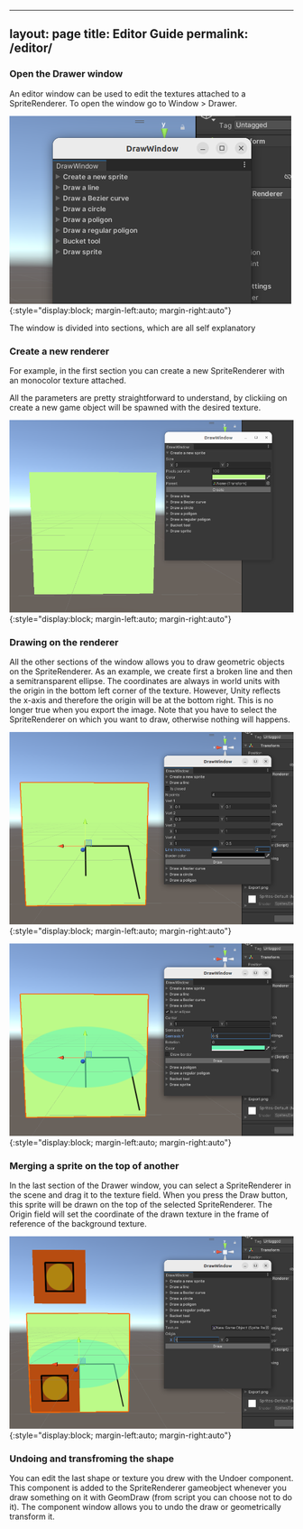 ----
layout: page
title: Editor Guide
permalink: /editor/
---


### Open the Drawer window

An editor window can be used to edit the textures attached to a SpriteRenderer.
To open the window go to Window > Drawer.

![drawerOpen](images/drawer_open.png){:style="display:block; margin-left:auto; margin-right:auto"}

The window is divided into sections, which are all self explanatory

### Create a new renderer

For example, in the first section you can create a new SpriteRenderer with an monocolor texture attached.

All the parameters are pretty straightforward to understand, by clickiing on create a new game object will be spawned with the desired texture.

![newSprite](images/drawer_new_sprite.png){:style="display:block; margin-left:auto; margin-right:auto"}

### Drawing on the renderer

All the other sections of the window allows you to draw geometric objects on the SpriteRenderer.
As an example, we create first a broken line and then a semitransparent ellipse. The coordinates are always in world units with the origin in the bottom left corner of the texture. However, Unity reflects the x-axis and therefore the origin will be at the bottom right. This is no longer true when you export the image.
Note that you have to select the SpriteRenderer on which you want to draw, otherwise nothing will happens.

![newSprite](images/drawer_broken_line.png){:style="display:block; margin-left:auto; margin-right:auto"}

![newSprite](images/drawer_ellipse.png){:style="display:block; margin-left:auto; margin-right:auto"}


### Merging a sprite on the top of another

In the last section of the Drawer window, you can select a SpriteRenderer in the scene and drag it to the texture field.
When you press the Draw button, this sprite will be drawn on the top of the selected SpriteRenderer. 
The Origin field will set the coordinate of the drawn texture in the frame of reference of the background texture.

![newSprite](images/drawer_sprite.png){:style="display:block; margin-left:auto; margin-right:auto"}

### Undoing and transfroming the shape

You can edit the last shape or texture you drew with the Undoer component.
This component is added to the SpriteRenderer gameobject whenever you draw something on it with GeomDraw (from script you can choose not to do it).
The component window allows you to undo the draw or geometrically transform it.

